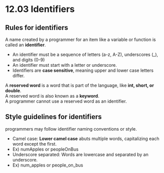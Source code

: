 # 12.03 Identifiers

## Rules for identifiers
A name created by a programmer for an item like a variable or function is called an **identifier**.   
* An identifier must be a sequence of letters (a-z, A-Z), underscores (_), and digits (0-9)
* An identifier must start with a letter or underscore.
* Identifiers are **case sensitive**, meaning upper and lower case letters differ. 
  
A **reserved word** is a word that is part of the language, like **int, short, or double**.   
A reserved word is also known as a **keyword**.   
A programmer cannot use a reserved word as an identifier.   

## Style guidelines for identifiers
programmers may follow identifier naming conventions or style.   
* Camel case: **Lower camel case** abuts multiple words, capitalizing each word except the first.
* Ex) numApples or peopleOnBus
* Underscore separated: Words are lowercase and separated by an underscore.
* Ex) num_apples or people_on_bus

